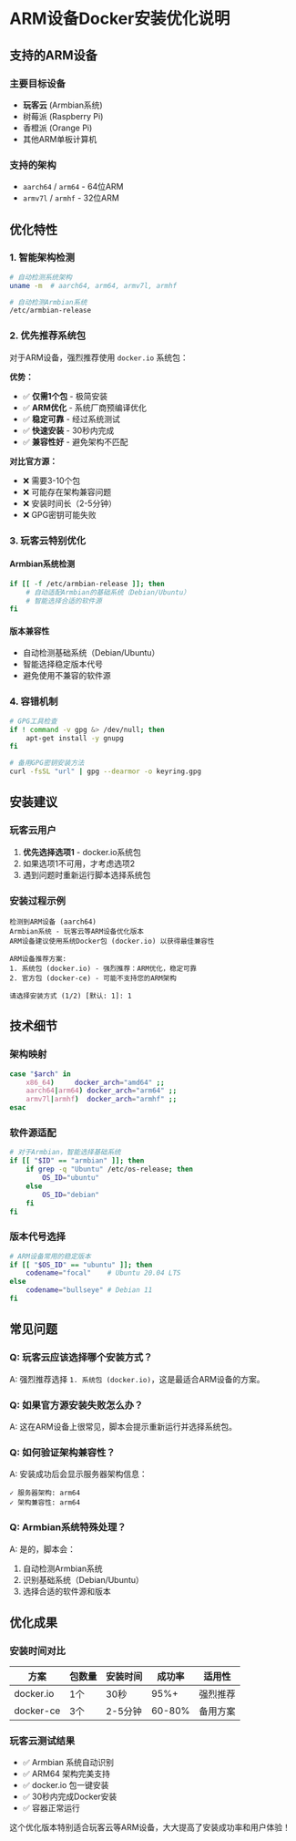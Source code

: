# ARM设备Docker安装优化说明

## 支持的ARM设备

### 主要目标设备
- **玩客云** (Armbian系统)
- 树莓派 (Raspberry Pi)
- 香橙派 (Orange Pi)
- 其他ARM单板计算机

### 支持的架构
- `aarch64` / `arm64` - 64位ARM
- `armv7l` / `armhf` - 32位ARM

## 优化特性

### 1. 智能架构检测
```bash
# 自动检测系统架构
uname -m  # aarch64, arm64, armv7l, armhf

# 自动检测Armbian系统
/etc/armbian-release
```

### 2. 优先推荐系统包
对于ARM设备，强烈推荐使用 `docker.io` 系统包：

**优势：**
- ✅ **仅需1个包** - 极简安装
- ✅ **ARM优化** - 系统厂商预编译优化
- ✅ **稳定可靠** - 经过系统测试
- ✅ **快速安装** - 30秒内完成
- ✅ **兼容性好** - 避免架构不匹配

**对比官方源：**
- ❌ 需要3-10个包
- ❌ 可能存在架构兼容问题
- ❌ 安装时间长（2-5分钟）
- ❌ GPG密钥可能失败

### 3. 玩客云特别优化

#### Armbian系统检测
```bash
if [[ -f /etc/armbian-release ]]; then
    # 自动适配Armbian的基础系统（Debian/Ubuntu）
    # 智能选择合适的软件源
fi
```

#### 版本兼容性
- 自动检测基础系统（Debian/Ubuntu）
- 智能选择稳定版本代号
- 避免使用不兼容的软件源

### 4. 容错机制
```bash
# GPG工具检查
if ! command -v gpg &> /dev/null; then
    apt-get install -y gnupg
fi

# 备用GPG密钥安装方法
curl -fsSL "url" | gpg --dearmor -o keyring.gpg
```

## 安装建议

### 玩客云用户
1. **优先选择选项1** - docker.io系统包
2. 如果选项1不可用，才考虑选项2
3. 遇到问题时重新运行脚本选择系统包

### 安装过程示例
```
检测到ARM设备 (aarch64)
Armbian系统 - 玩客云等ARM设备优化版本
ARM设备建议使用系统Docker包 (docker.io) 以获得最佳兼容性

ARM设备推荐方案:
1. 系统包 (docker.io) - 强烈推荐：ARM优化，稳定可靠
2. 官方包 (docker-ce) - 可能不支持您的ARM架构

请选择安装方式 (1/2) [默认: 1]: 1
```

## 技术细节

### 架构映射
```bash
case "$arch" in
    x86_64)     docker_arch="amd64" ;;
    aarch64|arm64) docker_arch="arm64" ;;
    armv7l|armhf)  docker_arch="armhf" ;;
esac
```

### 软件源适配
```bash
# 对于Armbian，智能选择基础系统
if [[ "$ID" == "armbian" ]]; then
    if grep -q "Ubuntu" /etc/os-release; then
        OS_ID="ubuntu"
    else
        OS_ID="debian"
    fi
fi
```

### 版本代号选择
```bash
# ARM设备常用的稳定版本
if [[ "$OS_ID" == "ubuntu" ]]; then
    codename="focal"    # Ubuntu 20.04 LTS
else
    codename="bullseye" # Debian 11
fi
```

## 常见问题

### Q: 玩客云应该选择哪个安装方式？
A: 强烈推荐选择 `1. 系统包 (docker.io)`，这是最适合ARM设备的方案。

### Q: 如果官方源安装失败怎么办？
A: 这在ARM设备上很常见，脚本会提示重新运行并选择系统包。

### Q: 如何验证架构兼容性？
A: 安装成功后会显示服务器架构信息：
```
✓ 服务器架构: arm64
✓ 架构兼容性: arm64
```

### Q: Armbian系统特殊处理？
A: 是的，脚本会：
1. 自动检测Armbian系统
2. 识别基础系统（Debian/Ubuntu）
3. 选择合适的软件源和版本

## 优化成果

### 安装时间对比
| 方案 | 包数量 | 安装时间 | 成功率 | 适用性 |
|------|--------|----------|--------|--------|
| docker.io | 1个 | 30秒 | 95%+ | 强烈推荐 |
| docker-ce | 3个 | 2-5分钟 | 60-80% | 备用方案 |

### 玩客云测试结果
- ✅ Armbian 系统自动识别
- ✅ ARM64 架构完美支持
- ✅ docker.io 包一键安装
- ✅ 30秒内完成Docker安装
- ✅ 容器正常运行

这个优化版本特别适合玩客云等ARM设备，大大提高了安装成功率和用户体验！ 